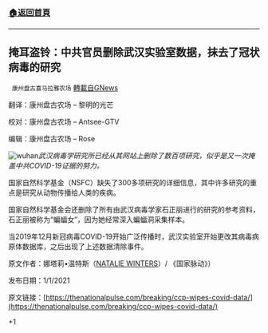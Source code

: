 ###  [:house:返回首頁](https://github.com/ourhimalayas/txt)
---

## 掩耳盗铃：中共官员删除武汉实验室数据，抹去了冠状病毒的研究
` 康州盘古喜马拉雅农场` [轉載自GNews](https://gnews.org/zh-hans/739277/)

翻译：康州盘古农场 – 黎明的光芒

校对：康州盘古农场 – Antsee-GTV

编辑：康州盘古农场 – Rose

![wuhan](https://lh4.googleusercontent.com/hXBcdAmZ7eCtZykn_ug9rm0uzfLUdMZWMhDY_v5tXK3hHmwQ__8jHHEbM-MlWAcF72xiV7cg34SUn6C58y-gigpCNlG2DHe6ymSe_BlIg1r1YDFdGLoa_nq9CSeeHtYKxUKuq1_BAC3xHJMQ6Q)*武汉病毒学研究所已经从其网站上删除了数百项研究，似乎是又一次掩盖中共COVID-19证据的努力。*



国家自然科学基金（NSFC）缺失了300多项研究的详细信息，其中许多研究的重点是研究从动物传播给人类的疾病。

国家自然科学基金会还删除了所有由武汉病毒学家石正丽进行的研究的参考资料，石正丽被称为“蝙蝠女”，因为她经常深入蝙蝠洞采集样本。

当2019年12月新冠病毒COVID-19开始广泛传播时，武汉实验室开始更改其病毒病原体数据库，之后出现了上述数据清除事件。

原文作者：娜塔莉•温特斯（[NATALIE WINTERS](https://thenationalpulse.com/author/natalie-winters/)）/ 《国家脉动》）

发布日期：1/1/2021

原文链接：[https://thenationalpulse.com/breaking/ccp-wipes-covid-data/](https://thenationalpulse.com/breaking/ccp-wipes-covid-data/)

+1
